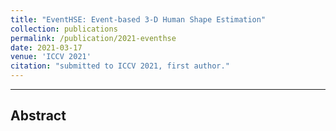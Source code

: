 ```yaml
---
title: "EventHSE: Event-based 3-D Human Shape Estimation"
collection: publications
permalink: /publication/2021-eventhse
date: 2021-03-17
venue: 'ICCV 2021'
citation: "submitted to ICCV 2021, first author."
---
```

---
## Abstract


